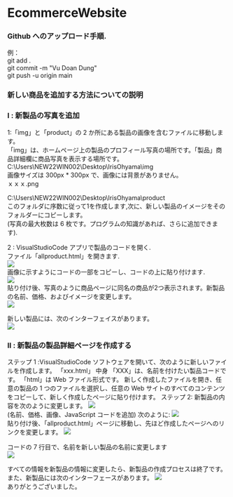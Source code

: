 # EcommerceWebsite
<h3>Github へのアップロード手順. <br></h3>
例：<br>
git add .<br>
git commit -m "Vu Doan Dung"<br>
git push -u origin main<br>

<h3>新しい商品を追加する方法についての説明<br></h3>

<h3>I : 新製品の写真を追加</h3>
1:「img」と「product」の 2 か所にある製品の画像を含むファイルに移動します。<br>
「img」は、ホームページ上の製品のプロフィール写真の場所です。「製品」商品詳細欄に商品写真を表示する場所です。<br>
C:\Users\NEW22WIN002\Desktop\IrisOhyama\img<br>
画像サイズは 300px * 300px で、画像には背景がありません。<br>
	ｘｘｘ.png<br>

C:\Users\NEW22WIN002\Desktop\IrisOhyama\product<br>
このフォルダに序数に従って1を作成します,次に、新しい製品のイメージをそのフォルダーにコピーします。<br>
(写真の最大枚数は 6 枚です。プログラムの知識があれば、さらに追加できます).<br>

2 : VisualStudioCode アプリで製品のコードを開く.<br>
ファイル「allproduct.html」を開きます.<br>
<img src="https://blogger.googleusercontent.com/img/b/R29vZ2xl/AVvXsEjXabmOnDZNDITmWZ6F07qM1hlfPSmAqX8GSKR8ayo9KXRrPR_8ltqY7Nudvbk5kaHNUWL4w1cIgBY86YLNe59zcnosDuqovK1hzI4aBr5yqUlZD734z887liTNgmfzS7N9Idbj9KceAKFUZr6_tr4moEOp4KZxpE469oqdkKSPCGALW3DJdysG9mNq/w945-h600-p-k-no-nu/1.png"> <br>
画像に示すようにコードの一部をコピーし、コードの上に貼り付けます.<br>
<img src="https://blogger.googleusercontent.com/img/b/R29vZ2xl/AVvXsEgF7wFKzZTjvqpuxpizOSFFjGCoRc5zEVlAJRX4xefiayDYZgCYPlAXDNQhpJTZoSoOGHzBSypV_yxf4JmxeP2UaCEmvT_shFHkqXa0gEiAkMkEJSnjqv8TmKbNVs8NRgMHooQEdu4UEyvFjEcdIlirEGHfI7LB7ck9dU0MEFJm5waUdzKpTXC2gz6b/w623-h280/2.png"> <br>
貼り付け後、写真のように商品ページに同名の商品が2つ表示されます。新製品の名前、価格、およびイメージを変更します。<br>
<img src="https://blogger.googleusercontent.com/img/b/R29vZ2xl/AVvXsEhZiI6gyHpJugq6zmeBlZya4VyEzxrWNM4uaGcB70Yl809Z6W4aMdNaIdr1Is6xQnucTk0i0Lu_WzIbYUr9T0EZFl0YImGV3Jsx5dWJ-K9WLp02GSA3I3OlDICiJlE_i5Rvtd65U371NZyci8FW-CsrozhF4INlr62bNz1TwIRvRgIJyR2kX5pWv6Ct/w598-h269/3.png"> <br>

新しい製品には、次のインターフェイスがあります。<br>
<img src="https://blogger.googleusercontent.com/img/b/R29vZ2xl/AVvXsEg5gjbgK4lcfxcTxOjqCFfeIKysE6uiIXV3i-F-WZGQcu2MQJ50q9vfX4EJQ6Ugsce25b-h-7LwoaVXaT9tCHltYSSi8qz4P88pQUEDxcNRS103aT8aWWPOcJ4jGVrPxElhUv6cbWGxetpQe0ATCeNcoIy--tSdPI1IYRT8UlPB34c_pipsjRBl0dBs/w641-h238/4.png"> <br>

<h3>II : 新製品の製品詳細ページを作成する</h3>
ステップ 1 :VisualStudioCode ソフトウェアを開いて、次のように新しいファイルを作成します。
「xxx.html」
中身
「XXX」は、名前を付けたい製品コードです。
「html」は Web ファイル形式です。
新しく作成したファイルを開き、任意の製品の 1 つのファイルを選択し、任意の Web サイトのすべてのコンテンツをコピーして、新しく作成したページに貼り付けます。
ステップ 2: 新製品の内容を次のように変更します。
<img src="https://blogger.googleusercontent.com/img/b/R29vZ2xl/AVvXsEjQPzTuzVYZDNVvfezYyTA91VUMLqCD3s_pDmLckOBkE0jVMWZabMwp9qNjMw3C-BvFA_5Q4rGYMvC2_k14mIDE4GfgRbsNRP6bRLbxEZb3PRHU4d1Fqqn1TI9cR6TRMOmG64vuSpwT0KcIg3pD5ADQo_5o7wDbMGq8evEubI2q4fyHYLbTjOFY5n-3/w559-h304/5.png"> <br>
(名前、価格、画像、JavaScript コードを追加) 次のように:
<img src="https://blogger.googleusercontent.com/img/b/R29vZ2xl/AVvXsEjRzeSLBa92ec86LfozPpu2Kv0VbVvva5uxSoEHj2ni-ccy-XXI9ISSVKDDbPMuIEl66ydnEbDDTGV6B2C6-n9r9pYD2ixk00-0_gU3j0MWGSzx1CyBqIKQEh6i226CtVQ_WA9dDi7NCo10UJH2Z97zArxHZNI4PXklGfWEQZd5cy391SjqdSHQrtok/w618-h408/6.png"> <br>
貼り付け後、「allproduct.html」ページに移動し、先ほど作成したページへのリンクを変更します。
<img src="https://blogger.googleusercontent.com/img/b/R29vZ2xl/AVvXsEgiqR6aQLaOTgSPf11yru6TSgUlsBdgNpT6LpZIpzx-m6dNLAbtZfQ3XVKiy4L5rbRyniQYbh1gKSBVczCoHD83t_D3FjD3PY08cyJJiXcXBiyD_Kb6kHzWk8fbgS9Cof9OnxTj02gjAC7kiyN3pegmEryxYyGv4O4SMgOug8TAu96qnuUjmRWf_DxT/w614-h102/7.png"> <br>

コードの 7 行目で、名前を新しい製品の名前に変更します<br>
<img src="https://blogger.googleusercontent.com/img/b/R29vZ2xl/AVvXsEhp5QS0RenLCNVIs8hc-V0AITA34lz9Snwgnc93jdu1OMO_EU9-_RsIL6MRtIw4zrcntZaJT7HaFhtXdqmrEGWCfmBnzhMAy4kJiN0SKfNZAXiglKB9XMV0RhCK0uanV7NZ0P-RWLzLC70fFBUf_8ZEcy8pw4DljB-hoLjQeobBQXRGceyqZi5QftPq/w597-h117/8.png"> <br>

すべての情報を新製品の情報に変更したら、新製品の作成プロセスは終了です。また、新製品には次のインターフェースがあります。
<img src="https://blogger.googleusercontent.com/img/b/R29vZ2xl/AVvXsEiNefqJXGFsykRTIB2Sx7wmFVxTBxuP4CqD2H_E3MXVzWJBjatqk5dsZ-4qT9By22LZD0r0LchABZ4UMPfilSHUKonat76FJjXuKLMIGfMIZ3q6B8ozJBCXHlJ9fcS2JLRhcJf2ATQDjAMc6780Lhjfz_htLbUbQ3bQgvJvpkNZdaNUmXG-kXn0_0BJ/w595-h295/9.png"> <br>
ありがとうございました。





